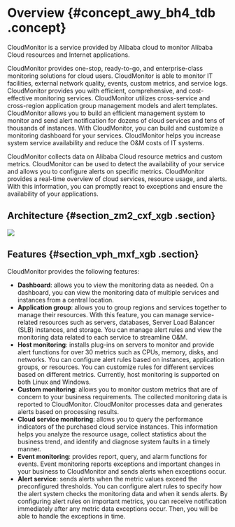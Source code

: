 # Overview {#concept_awy_bh4_tdb .concept}

CloudMonitor is a service provided by Alibaba cloud to monitor Alibaba Cloud resources and Internet applications.

CloudMonitor provides one-stop, ready-to-go, and enterprise-class monitoring solutions for cloud users. CloudMonitor is able to monitor IT facilities, external network quality, events, custom metrics, and service logs. CloudMonitor provides you with efficient, comprehensive, and cost-effective monitoring services. CloudMonitor utilizes cross-service and cross-region application group management models and alert templates. CloudMonitor allows you to build an efficient management system to monitor and send alert notification for dozens of cloud services and tens of thousands of instances. With CloudMonitor, you can build and customize a monitoring dashboard for your services. CloudMonitor helps you increase system service availability and reduce the O&M costs of IT systems.

CloudMonitor collects data on Alibaba Cloud resource metrics and custom metrics. CloudMonitor can be used to detect the availability of your service and allows you to configure alerts on specific metrics. CloudMonitor provides a real-time overview of cloud services, resource usage, and alerts. With this information, you can promptly react to exceptions and ensure the availability of your applications.

## Architecture {#section_zm2_cxf_xgb .section}

![](http://static-aliyun-doc.oss-cn-hangzhou.aliyuncs.com/assets/img/6120/15604102926442_en-US.png)

## Features {#section_vph_mxf_xgb .section}

CloudMonitor provides the following features:

-   **Dashboard**: allows you to view the monitoring data as needed. On a dashboard, you can view the monitoring data of multiple services and instances from a central location.
-   **Application group**: allows you to group regions and services together to manage their resources. With this feature, you can manage service-related resources such as servers, databases, Server Load Balancer \(SLB\) instances, and storage. You can manage alert rules and view the monitoring data related to each service to streamline O&M.
-   **Host monitoring**: installs plug-ins on servers to monitor and provide alert functions for over 30 metrics such as CPUs, memory, disks, and networks. You can configure alert rules based on instances, application groups, or resources. You can customize rules for different services based on different metrics. Currently, host monitoring is supported on both Linux and Windows.
-   **Custom monitoring**: allows you to monitor custom metrics that are of concern to your business requirements. The collected monitoring data is reported to CloudMonitor. CloudMonitor processes data and generates alerts based on processing results.
-   **Cloud service monitoring**: allows you to query the performance indicators of the purchased cloud service instances. This information helps you analyze the resource usage, collect statistics about the business trend, and identify and diagnose system faults in a timely manner.
-   **Event monitoring**: provides report, query, and alarm functions for events. Event monitoring reports exceptions and important changes in your business to CloudMonitor and sends alerts when exceptions occur.
-   **Alert service**: sends alerts when the metric values exceed the preconfigured thresholds. You can configure alert rules to specify how the alert system checks the monitoring data and when it sends alerts. By configuring alert rules on important metrics, you can receive notification immediately after any metric data exceptions occur. Then, you will be able to handle the exceptions in time.

